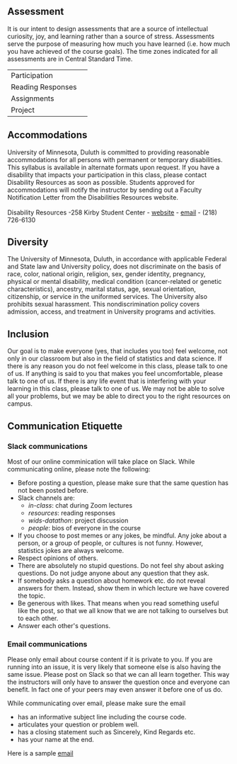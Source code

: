 ## Assessment
It is our intent to design assessments that are a source of intellectual curiosity, joy, and learning rather than a source of stress. Assessments serve the purpose of measuring how much you have learned (i.e. how much you have achieved of the course goals). The time zones indicated for all assessments are in Central Standard Time.

|  | |
|-----|-----|
|Participation||
|Reading Responses||
|Assignments||
|Project||


## Accommodations
University of Minnesota, Duluth is committed to providing reasonable accommodations for all persons with permanent or temporary disabilities. This syllabus is available in alternate formats upon request. If you have a disability that impacts your participation in this class, please contact Disability Resources as soon as possible. Students approved for accommodations will notify the instructor by sending out a Faculty Notification Letter from the Disabilities Resources website. \
\
Disability Resources -258 Kirby Student Center - [website](https://www.d.umn.edu/disability-resources) - [email](mailto:umddr@d.umn.edu)  - (218) 726-6130

## Diversity 
The University of Minnesota, Duluth, in accordance with applicable Federal and State law and University policy, does not discriminate on the basis of race, color, national origin, religion, sex, gender identity, pregnancy, physical or mental disability, medical condition (cancer-related or genetic characteristics), ancestry, marital status, age, sexual orientation, citizenship, or service in the uniformed services. The University also prohibits sexual harassment. This nondiscrimination policy covers admission, access, and treatment in University programs and activities. 

## Inclusion
Our goal is to make everyone (yes, that includes you too) feel welcome, not only in our classroom but also in the field of statistics and data science. If there is any reason you do not feel welcome in this class, please talk to one of us. If anything is said to you that makes you feel uncomfortable, please talk to one of us. If there is any life event that is interfering with your learning in this class, please talk to one of us. We may not be able to solve all your problems, but we may be able to direct you to the right resources on campus. 


## Communication Etiquette 
### Slack communications
Most of our online comminication will take place on Slack. While communicating online, please note the following:

- Before posting a question, please make sure that the same question has not been posted before.
- Slack channels are:
  - *in-class*: chat during Zoom lectures
  - *resources*: reading responses
  - *wids-datathon*: project discussion
  - *people*: bios of everyone in the course 
- If you choose to post memes or any jokes, be mindful. Any joke about a person, or a group of people, or cultures is not funny. However, statistics jokes are always welcome.
- Respect opinions of others.
- There are absolutely no stupid questions. Do not feel shy about asking questions. Do not judge anyone about any question that they ask.
- If somebody asks a question about homework etc. do not reveal answers for them. Instead, show them in which lecture we have covered the topic.
- Be generous with likes. That means when you read something useful like the post, so that we all know that we are not talking to ourselves but to each other.
- Answer each other's questions. 

### Email communications
Please only email about course content if it is private to you. If you are running into an issue, it is very likely that someone else is also having the same issue. Please post on Slack so that we can all learn together. This way the instructors will only have to answer the question once and everyone can benefit. In fact one of your peers may even answer it before one of us do. 

While communicating over email, please make sure the email
- has an informative subject line including the course code.
- articulates your question or problem well.
- has a closing statement such as Sincerely, Kind Regards etc.
- has your name at the end.

Here is a sample [email](mailto:tbibelni@d.umn.edu?cc=mande143@d.umn.edu&?subject=[math4180]&body=Dear,%0A%0A%0A%0Aquick%20hi%20message%0A%0Aconcern%0A%0Aexplanations%0A%0A%0A%0ABest,%0A%0AName) 
